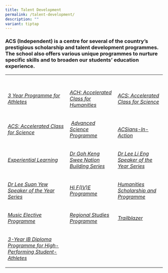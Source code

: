 ```yaml
---
title: Talent Development
permalink: /talent-development/
description: ""
variant: tiptap
---
```

<h3>ACS (Independent) is a centre for several of the country’s prestigious scholarship and talent development programmes. The school also offers various unique programmes to nurture specific skills and to broaden our students’ education experience.</h3>
<table><colgroup> <col> <col> <col> </colgroup>
<tbody>
<tr>
<th rowspan="1" colspan="1">&nbsp;</th>
<th rowspan="1" colspan="1">&nbsp;</th>
<th rowspan="1" colspan="1">&nbsp;</th>
</tr>
<tr>
<td rowspan="1" colspan="1">
<p><em><a rel="noopener noreferrer nofollow" target="_blank" href="/talent-development/y3-ib-programme-for-athletes/y3ibathletes/">3 Year Programme for Athletes</a></em></p>
</td>
<td rowspan="1" colspan="1">
<p><em><a rel="noopener noreferrer nofollow" target="_blank" href="/talent-development/accelerated-class-for-humanities-ach/">ACH: Accelerated Class for Humanities</a></em></p>
</td>
<td rowspan="1" colspan="1">
<p><em><a rel="noopener noreferrer nofollow" target="_blank" href="/talent-development/acs-accelerated-class-for-science/">ACS: Accelerated Class for Science</a></em></p>
</td>
</tr>
<tr>
<td>
<p><em><a rel="noopener noreferrer nofollow" target="_blank" href="/talent-development/acs-accelerated-class-for-science/">ACS: Accelerated Class for Science</a></em></p>
</td>
<td>&nbsp;<em><a rel="noopener noreferrer nofollow" target="_blank" href="/talent-development/advanced-science-programmes/">Advanced Science Programme</a></em></td>
<td>&nbsp;
<p><em><a rel="noopener noreferrer nofollow" target="_blank" href="/talent-development/acsians-in-action/">ACSians-In-Action</a></em></p>
</td>
</tr>
<tr>
<td rowspan="1" colspan="1">
<p><em><a rel="noopener noreferrer nofollow" target="_blank" href="/talent-development/experiential-learning/">Experiential Learning</a></em></p>
</td>
<td rowspan="1" colspan="1">
<p><em><a rel="noopener noreferrer nofollow" target="_blank" href="/talent-development/dr-goh-keng-swee-nation-building-series/">Dr Goh Keng Swee Nation Building Series</a></em></p>
</td>
<td rowspan="1" colspan="1">
<p><em><a rel="noopener noreferrer nofollow" target="_blank" href="/talent-development/dr-lee-li-eng-speaker-of-the-year-award/">Dr Lee Li Eng Speaker of the Year Series</a></em></p>
</td>
</tr>
<tr>
<td rowspan="1" colspan="1"><em><a rel="noopener noreferrer nofollow" target="_blank" href="/talent-development/dr-lee-suan-yew-speaker-of-the-year-award/">Dr Lee Suan Yew Speaker of the Year Series</a></em></td>
<td rowspan="1" colspan="1"><em><a rel="noopener noreferrer nofollow" target="_blank" href="/events/hi-five-programme/">Hi F(IV)E Programme</a></em></td>
<td rowspan="1" colspan="1">
<p><em><a rel="noopener noreferrer nofollow" target="_blank" href="/talent-development/humanities-scholarship-programme/">Humanities Scholarship and Programme</a></em></p>
</td>
</tr>
<tr>
<td rowspan="1" colspan="1">
<p><em><a rel="noopener noreferrer nofollow" target="_blank" href="/talent-development/td-mep/">Music Elective Programme</a></em></p>
</td>
<td rowspan="1" colspan="1">
<p><em><a rel="noopener noreferrer nofollow" target="_blank" href="/talent-development/regional-studies-programme/">Regional Studies Programme</a></em></p>
</td>
<td rowspan="1" colspan="1">
<p><em><a rel="noopener noreferrer nofollow" target="_blank" href="/talent-development/trailblazer/">Trailblazer</a></em></p>
</td>
</tr>
<tr>
<td rowspan="1" colspan="1">
<p><em><a rel="noopener noreferrer nofollow" target="_blank" href="/talent-development/y3-ib-programme-for-athletes/y3ibathletes/">3-Year IB Diploma Programme for High-Performing Student-Athletes</a></em></p>
</td>
<td rowspan="1" colspan="1">&nbsp;</td>
<td rowspan="1" colspan="1">&nbsp;</td>
</tr>
</tbody>
</table>
<p>&nbsp;</p>